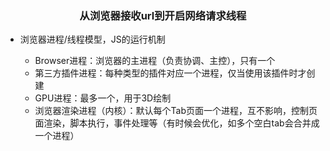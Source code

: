 <h3 align='center'>从浏览器接收url到开启网络请求线程</h3>

* 浏览器进程/线程模型，JS的运行机制

  - Browser进程：浏览器的主进程（负责协调、主控），只有一个
  - 第三方插件进程：每种类型的插件对应一个进程，仅当使用该插件时才创建
  - GPU进程：最多一个，用于3D绘制
  - 浏览器渲染进程（内核）：默认每个Tab页面一个进程，互不影响，控制页面渲染，脚本执行，事件处理等（有时候会优化，如多个空白tab会合并成一个进程） 